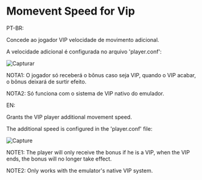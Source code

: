 # Momevent Speed for Vip

PT-BR:

Concede ao jogador VIP velocidade de movimento adicional.

A velocidade adicional é configurada no arquivo 'player.conf':

![Capturar](https://user-images.githubusercontent.com/14701742/137584636-8ef2fc1a-c239-4537-b862-62ecf364509f.PNG)

NOTA1: O jogador só receberá o bônus caso seja VIP, quando o VIP acabar, o bônus deixará de surtir efeito.

NOTA2: Só funciona com o sistema de VIP nativo do emulador.

EN:

Grants the VIP player additional movement speed.

The additional speed is configured in the 'player.conf' file:

![Capture](https://user-images.githubusercontent.com/14701742/137584636-8ef2fc1a-c239-4537-b862-62ecf364509f.PNG)

NOTE1: The player will only receive the bonus if he is a VIP, when the VIP ends, the bonus will no longer take effect.

NOTE2: Only works with the emulator's native VIP system.
